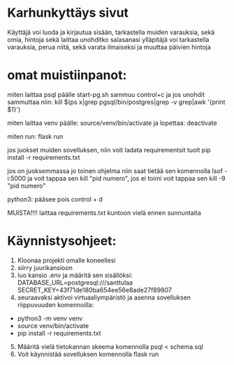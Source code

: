 # Karhunkyttäys sivut #
Käyttäjä voi luoda ja kirjautua sisään, tarkastella muiden varauksia, sekä omia, hintoja sekä laittaa unohditko salasanasi
ylläpitäjä voi tarkastella varauksia, perua niitä, sekä varata ilmaiseksi ja muuttaa päivien hintoja


# omat muistiinpanot: #

miten laittaa psql päälle
start-pg.sh
sammuu control+c
ja jos unohdit sammuttaa niin: kill $(ps x|grep pgsql/bin/postgres|grep -v grep|awk '{print $1}')

miten laittaa venv päälle:
source/venv/bin/activate
ja lopettaa: deactivate

miten run: flask run

jos juokset muiden sovelluksen, niin voit ladata requirementsit tuolt
pip install -r requirements.txt

jos on juoksemmassa jo toinen ohjelma niin saat tietää sen komennolla lsof -i:5000
ja voit tappaa sen kill "pid numero", jos ei toimi voit tappaa sen kill -9 "pid numero"

python3: pääsee pois control + d

MUISTA!!!!
laittaa requirements.txt kuntoon vielä ennen sunnuntaita


# Käynnistysohjeet: #
1. Kloonaa projekti omalle koneellesi
2. siirry juurikansioon
3. luo kansio .env ja määritä sen sisällöksi:
DATABASE_URL=postgresql:///santtulaa
SECRET_KEY=43f71de180ba654ee56e8ade27f89807
4. seuraavaksi aktivoi virtuaaliympäristö ja asenna sovelluksen riippuvuuden komennoilla:
- python3 -m venv venv
- source venv/bin/activate
- pip install -r requirements.txt
5. Määritä vielä tietokannan skeema komennolla psql < schema.sql
6. Voit käynnistää sovelluksen komennolla flask run

